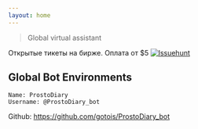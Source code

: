 ```yaml
---
layout: home
---
```

> Global virtual assistant

Открытые тикеты на бирже. Оплата от $5
[![Issuehunt](https://img.shields.io/badge/ProstoDiary_bot-blueviolet.svg?link=https://issuehunt.io/r/gotois/ProstoDiary_bot&style=flat&label=issuehunt.io)](https://issuehunt.io/r/gotois/ProstoDiary_bot)

Global Bot Environments
---
```
Name: ProstoDiary
Username: @ProstoDiary_bot
```

Github: 
https://github.com/gotois/ProstoDiary_bot
